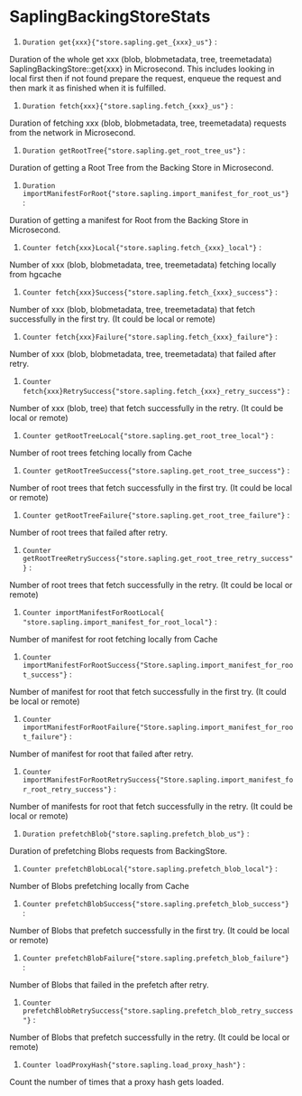 # SaplingBackingStoreStats

1. `Duration get{xxx}{"store.sapling.get_{xxx}_us"}` :

Duration of the whole get xxx (blob, blobmetadata, tree, treemetadata)
SaplingBackingStore::get{xxx} in Microsecond. This includes looking in local
first then if not found prepare the request, enqueue the request and then mark
it as finished when it is fulfilled.

1. `Duration fetch{xxx}{"store.sapling.fetch_{xxx}_us"}` :

Duration of fetching xxx (blob, blobmetadata, tree, treemetadata) requests from
the network in Microsecond.

1. `Duration getRootTree{"store.sapling.get_root_tree_us"}` :

Duration of getting a Root Tree from the Backing Store in Microsecond.

1. `Duration importManifestForRoot{"store.sapling.import_manifest_for_root_us"}`
   :

Duration of getting a manifest for Root from the Backing Store in Microsecond.

1. `Counter fetch{xxx}Local{"store.sapling.fetch_{xxx}_local"}` :

Number of xxx (blob, blobmetadata, tree, treemetadata) fetching locally from
hgcache

1. `Counter fetch{xxx}Success{"store.sapling.fetch_{xxx}_success"}` :

Number of xxx (blob, blobmetadata, tree, treemetadata) that fetch successfully
in the first try. (It could be local or remote)

1. `Counter fetch{xxx}Failure{"store.sapling.fetch_{xxx}_failure"}` :

Number of xxx (blob, blobmetadata, tree, treemetadata) that failed after retry.

1. `Counter fetch{xxx}RetrySuccess{"store.sapling.fetch_{xxx}_retry_success"}` :

Number of xxx (blob, tree) that fetch successfully in the retry. (It could be
local or remote)

1. `Counter getRootTreeLocal{"store.sapling.get_root_tree_local"}` :

Number of root trees fetching locally from Cache

1. `Counter getRootTreeSuccess{"store.sapling.get_root_tree_success"}` :

Number of root trees that fetch successfully in the first try. (It could be
local or remote)

1. `Counter getRootTreeFailure{"store.sapling.get_root_tree_failure"}` :

Number of root trees that failed after retry.

1. `Counter getRootTreeRetrySuccess{"store.sapling.get_root_tree_retry_success"}`
   :

Number of root trees that fetch successfully in the retry. (It could be local or
remote)

1. `Counter importManifestForRootLocal{ "store.sapling.import_manifest_for_root_local"}`
   :

Number of manifest for root fetching locally from Cache

1. `Counter importManifestForRootSuccess{"Store.sapling.import_manifest_for_root_success"}`
   :

Number of manifest for root that fetch successfully in the first try. (It could
be local or remote)

1. `Counter importManifestForRootFailure{"Store.sapling.import_manifest_for_root_failure"}`
   :

Number of manifest for root that failed after retry.

1. `Counter importManifestForRootRetrySuccess{"Store.sapling.import_manifest_for_root_retry_success"}`
   :

Number of manifests for root that fetch successfully in the retry. (It could be
local or remote)

1. `Duration prefetchBlob{"store.sapling.prefetch_blob_us"}` :

Duration of prefetching Blobs requests from BackingStore.

1. `Counter prefetchBlobLocal{"store.sapling.prefetch_blob_local"}` :

Number of Blobs prefetching locally from Cache

1. `Counter prefetchBlobSuccess{"store.sapling.prefetch_blob_success"}` :

Number of Blobs that prefetch successfully in the first try. (It could be local
or remote)

1. `Counter prefetchBlobFailure{"store.sapling.prefetch_blob_failure"}` :

Number of Blobs that failed in the prefetch after retry.

1. `Counter prefetchBlobRetrySuccess{"store.sapling.prefetch_blob_retry_success"}`
   :

Number of Blobs that prefetch successfully in the retry. (It could be local or
remote)

1. `Counter loadProxyHash{"store.sapling.load_proxy_hash"}` :

Count the number of times that a proxy hash gets loaded.
